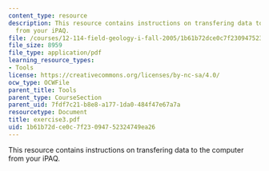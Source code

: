 ```yaml
---
content_type: resource
description: This resource contains instructions on transfering data to the computer
  from your iPAQ.
file: /courses/12-114-field-geology-i-fall-2005/1b61b72dce0c7f23094752324749ea26_exercise3.pdf
file_size: 8959
file_type: application/pdf
learning_resource_types:
- Tools
license: https://creativecommons.org/licenses/by-nc-sa/4.0/
ocw_type: OCWFile
parent_title: Tools
parent_type: CourseSection
parent_uid: 7fdf7c21-b8e8-a177-1da0-484f47e67a7a
resourcetype: Document
title: exercise3.pdf
uid: 1b61b72d-ce0c-7f23-0947-52324749ea26
---
```

This resource contains instructions on transfering data to the computer from your iPAQ.